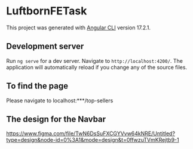 # LuftbornFETask

This project was generated with [Angular CLI](https://github.com/angular/angular-cli) version 17.2.1.

## Development server

Run `ng serve` for a dev server. Navigate to `http://localhost:4200/`. The application will automatically reload if you change any of the source files.

## To find the page

Please navigate to localhost:***/top-sellers

## The design for the Navbar

https://www.figma.com/file/TwN6DsSuFXCGYVvw64kNRE/Untitled?type=design&node-id=0%3A1&mode=design&t=0ffwzuTVmKRejtb9-1

